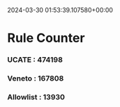 2024-03-30 01:53:39.107580+00:00
# Rule Counter 
 ### UCATE : 474198

 ### Veneto : 167808

 ### Allowlist : 13930